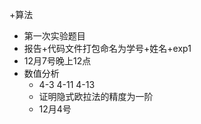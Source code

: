 +算法
  + 第一次实验题目
  + 报告+代码文件打包命名为学号+姓名+exp1
  + 12月7号晚上12点
+ 数值分析
  + 4-3 4-11 4-13
  + 证明隐式欧拉法的精度为一阶
  + 12月4号